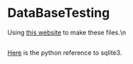 # DataBaseTesting

Using [this website](https://goo.gl/j1Oril) to make these files.\n
##
[Here](https://goo.gl/QS6FHO) is the python reference to sqlite3.
